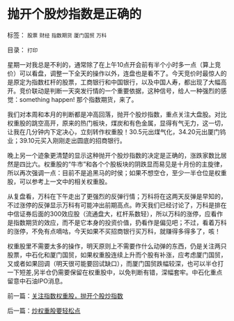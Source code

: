 # 抛开个股炒指数是正确的

标签： `股票` `财经` `指数期货` `厦门国贸` `万科` 

目录： `打印`

星期一对我总是不利的，通常除了在上午10点开会前有半个小时多一点（算上竞价）可以看盘，调整一下全天的操作以外，连盘也是看不了。今天竞价时最惊人的是原定为指数杠杆的股票，工商银行和中国银行，以及中国人寿，都出现了大幅高开。竞价联动是判断一天突发行情的一个重要依据，这种信号，给人一种强烈的感觉：something
happen! 那个指数期货，来了。



我们对本周和本月的判断都是冲高回落，抛开个股炒指数，重点关注大盘股。对比权重股的跳空高开，原来的热门板块，煤炭和有色金属，显得有气无力，这一切，让我在几分钟内下定决心，立刻转作权重股！30.5元出煤气化，34.20元出厦门钨业；39.10元买入刚刚走出圆底的招商银行。



晚上另一个迹象更清楚的显示这种抛开个股炒指数的决定是正确的，涨跌家数比居然是四比六。权重股的“牛市”和各个个股板块的阴跌显而易见是十月份的主旋律，所以再次强调一点：目前不是追黑马的时侯；如果不想空仓，至少一半仓位是权重股，可以参考上一文中的相关权重股。



从复盘看，万科在下午走出了更强烈的反弹行情；万科将在这两天反弹是早知的，不过涨停的反弹显示万科有可能冲出前期高点。昨天我们已经讨论了，万科是排在中信证券后面的300效应股（流通盘大，杠杆系数轻），所以万科的涨停，应看作是指数期货的效应，而不是它本身的投资价值，扔看作是偏见吧；不过，看着万科的涨停，不免有点嘀咕，今天如果不买招商银行买万科，就赚得多得多了，咳！



权重股里不需要太多的操作，明天原则上不需要作什么动弹的东西，仍是关注两只股票，中石化和厦门国贸，如果权重股连续上升而个股有补涨，应考虑厦门国贸，又或者如果回调（明天很可能要回试缺口），而厦门国贸跌幅较深，也可以半仓打一下短差,另半仓仍需要保留在权重股中，以免判断有错，深幅套牢。中石化重点留意中石油IPO消息。



前一篇：[关注指数权重股，抛开个股炒指数](../../../2007/10/6/关注指数权重股，抛开个股炒指数.md)

后一篇：[炒权重股要轻松点](../../../2007/10/9/炒权重股要轻松点.md)